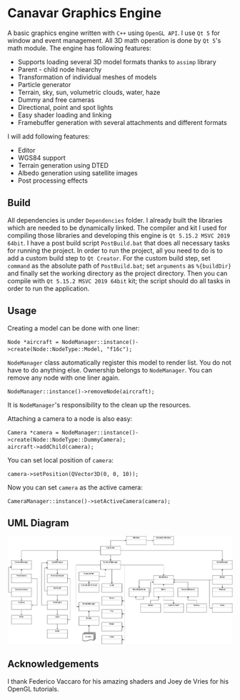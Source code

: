 # Canavar Graphics Engine

A basic graphics engine written with `C++` using `OpenGL API`.
I use `Qt 5` for window and event management.
All 3D math operation is done by `Qt 5`'s math module.
The engine has following features:
- Supports loading several 3D model formats thanks to `assimp` library
- Parent - child node hiearchy
- Transformation of individual meshes of models
- Particle generator
- Terrain, sky, sun, volumetric clouds, water, haze
- Dummy and free cameras
- Directional, point and spot lights
- Easy shader loading and linking
- Framebuffer generation with several attachments and different formats 

I will add following features:
- Editor
- WGS84 support
- Terrain generation using DTED
- Albedo generation using satellite images
- Post processing effects

## Build
All dependencies is under `Dependencies` folder. I already built the libraries which are needed to be dynamically linked. The compiler and kit I used for compiling those libraries and developing this engine is  `Qt 5.15.2 MSVC 2019 64bit`.
I have a post build script `PostBuild.bat` that does all necessary tasks for running the project. 
In order to run the project, all you need to do is to add a custom build step to `Qt Creator`. 
For the custom build step, set `command` as the absolute path of `PostBuild.bat`;
set `arguments` as `%{buildDir}`
and finally set the working directory as the project directory. 
Then you can compile with `Qt 5.15.2 MSVC 2019 64bit` kit;
the script should do all tasks in order to run the application.

## Usage
Creating a model can be done with one liner:
```
Node *aircraft = NodeManager::instance()->create(Node::NodeType::Model, "f16c");
```
`NodeManager` class automatically register this model to render list. You do not have to do anything else.
Ownership belongs to `NodeManager`. You can remove any node with one liner again.
```
NodeManager::instance()->removeNode(aircraft);
```
It is `NodeManager`'s responsibility to the clean up the resources.

Attaching a camera to a node is also easy:
```
Camera *camera = NodeManager::instance()->create(Node::NodeType::DummyCamera);
aircraft->addChild(camera);
```
You can set local position of `camera`:

```
camera->setPosition(QVector3D(0, 0, 10));
```
Now you can set `camera` as the active camera:

```
CameraManager::instance()->setActiveCamera(camera);
```
## UML Diagram
![](UML.png)
## Acknowledgements
I thank Federico Vaccaro for his amazing shaders and Joey de Vries for his OpenGL tutorials.
